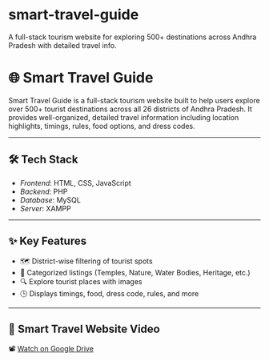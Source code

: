 # smart-travel-guide
A full-stack tourism website for exploring 500+ destinations across Andhra Pradesh with detailed travel info.


# 🌐 Smart Travel Guide

Smart Travel Guide is a full-stack tourism website built to help users explore over 500+ tourist destinations across all 26 districts of Andhra Pradesh. It provides well-organized, detailed travel information including location highlights, timings, rules, food options, and dress codes.

---

## 🛠 Tech Stack

- *Frontend*: HTML, CSS, JavaScript  
- *Backend*: PHP  
- *Database*: MySQL  
- *Server*: XAMPP

---

## ✨ Key Features

- 🗺 District-wise filtering of tourist spots  
- 🧭 Categorized listings (Temples, Nature, Water Bodies, Heritage, etc.)  
- 🔍 Explore tourist places with images  
- 🕒 Displays timings, food, dress code, rules, and more

---

## 🎥 Smart Travel Website Video

📽️ [Watch on Google Drive](https://drive.google.com/file/d/1RteG_1rHqSiK-koIAjznBbRCX1ZaElmI/view?usp=sharing)

